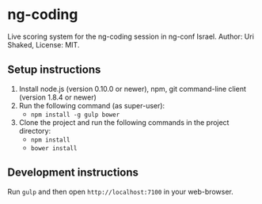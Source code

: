ng-coding
=========

Live scoring system for the ng-coding session in ng-conf Israel. Author: Uri Shaked, License: MIT.

## Setup instructions

1. Install node.js (version 0.10.0 or newer), npm, git command-line client (version 1.8.4 or newer)
2. Run the following command (as super-user):
   * `npm install -g gulp bower`
3. Clone the project and run the following commands in the project directory:
   * `npm install`
   * `bower install`

## Development instructions

Run `gulp` and then open `http://localhost:7100` in your web-browser.

